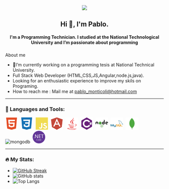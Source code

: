 <div id="header" align="center">
    <img src="https://media.giphy.com/media/Dh5q0sShxgp13DwrvG/giphy.gif" width="200px">
    <h2 align="center">Hi 👋, I'm Pablo.</h2>
    <h4 align="center">I'm a Programming Technician. I studied at the National Technological University and I’m passionate about programming</h4>
</div>

### 
About me
- 🔭I’m currently working on a programming tesis at National Technical University.
- Full Stack Web Developer (HTML,CSS,JS,Angular,node.js,java).
- Looking for an enthusiastic experience to improve my skils on Programing.
- How to reach me : Mail me at pablo_monticoli@hotmail.com

---
### 
<div align="left">
    <h3>🔨 Languages and Tools:</h3>
    <div>
        <img src="https://github.com/devicons/devicon/blob/master/icons/html5/html5-plain.svg" 
        alt="HTML" title="HTML" width="40px" height="40px">&nbsp;
        <img src="https://github.com/devicons/devicon/blob/master/icons/css3/css3-plain.svg" 
        alt="CSS" title="CSS" width="40px" height="40px">&nbsp;
        <img src="https://github.com/devicons/devicon/blob/master/icons/javascript/javascript-plain.svg" 
        alt="javascript" title="javascript" width="40px" height="40px">&nbsp;
        <img src="https://github.com/devicons/devicon/blob/master/icons/angularjs/angularjs-plain.svg" 
        alt="Angular" title="Angular" width="40px" height="40px">&nbsp;
        <img src="https://github.com/devicons/devicon/blob/master/icons/java/java-plain.svg" 
        alt="java" title="java" width="40px" height="40px">&nbsp;
        <img src="https://github.com/devicons/devicon/blob/master/icons/csharp/csharp-plain.svg" 
        alt="c#" title="c#" width="40px" height="40px">&nbsp;
        <img src="https://raw.githubusercontent.com/devicons/devicon/6910f0503efdd315c8f9b858234310c06e04d9c0/icons/nodejs/nodejs-original-wordmark.svg" 
        alt="nodejs" title="nodejs" width="40px" height="40px">&nbsp;
        <img src="https://raw.githubusercontent.com/devicons/devicon/6910f0503efdd315c8f9b858234310c06e04d9c0/icons/mysql/mysql-original-wordmark.svg" 
        alt="mysql" title="mysql" width="40px" height="40px">&nbsp;
        <img src="https://github.com/devicons/devicon/blob/master/icons/mongodb/mongodb-plain.svg" 
        alt="mongodb" title="mongodb" width="40px" height="40px">&nbsp;
        <img src="[https://github.com/devicons/devicon/blob/master/icons/mongodb/mongodb-plain.svg](https://github.com/devicons/devicon/blob/master/icons/docker/docker-original.svg)" 
        alt="mongodb" title="mongodb" width="40px" height="40px">&nbsp;
        <img src="https://raw.githubusercontent.com/devicons/devicon/6910f0503efdd315c8f9b858234310c06e04d9c0/icons/dotnetcore/dotnetcore-original.svg" 
        alt="mongodb" title="mongodb" width="40px" height="40px">&nbsp;        
    </div>
</div>



---
### 🔥 My Stats:
- [![GitHub Streak](https://github-readme-streak-stats.herokuapp.com?user=PJMonticoli&theme=dark&locale=es)](https://git.io/streak-stats)
- ![GitHub stats](https://github-readme-stats.vercel.app/api?username=PJMonticoli&show_icons=true&theme=dark)
- ![Top Langs](https://github-readme-stats.vercel.app/api/top-langs/?username=PJMonticoli&layout=compact)
